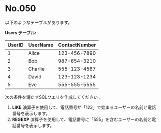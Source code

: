 # No.050

以下のようなテーブルがあります。

**Users テーブル:**

| UserID | UserName      | ContactNumber |
|--------|---------------|---------------|
| 1      | Alice         | 123-456-7890  |
| 2      | Bob           | 987-654-3210  |
| 3      | Charlie       | 555-123-4567  |
| 4      | David         | 123-123-1234  |
| 5      | Eve           | 555-555-5555  |

次の条件を満たすSQLクエリを作成してください：

1. **LIKE** 演算子を使用して、電話番号が「123」で始まるユーザーの名前と電話番号を表示します。
2. **REGEXP** 演算子を使用して、電話番号に「555」を含むユーザーの名前と電話番号を表示します。
